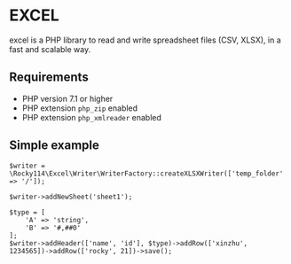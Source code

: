 # EXCEL

excel is a PHP library to read and write spreadsheet files (CSV, XLSX), in a fast and scalable way.

## Requirements

* PHP version 7.1 or higher
* PHP extension `php_zip` enabled
* PHP extension `php_xmlreader` enabled

## Simple example
```
$writer = \Rocky114\Excel\Writer\WriterFactory::createXLSXWriter(['temp_folder' => '/']);

$writer->addNewSheet('sheet1');

$type = [
    'A' => 'string',
    'B' => '#,##0'
];
$writer->addHeader(['name', 'id'], $type)->addRow(['xinzhu', 1234565])->addRow(['rocky', 21])->save();
```